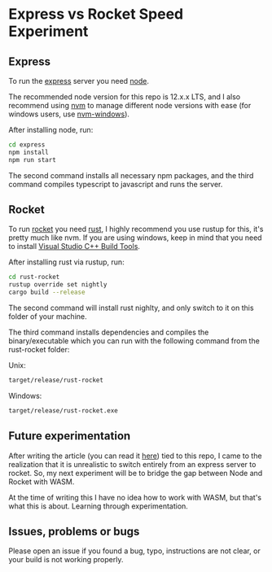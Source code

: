 # Express vs Rocket Speed Experiment
## Express
To run the [express](https://expressjs.com/) server you need [node](https://nodejs.org/en/).

The recommended node version for this repo is 12.x.x LTS, and I also recommend using [nvm](https://github.com/nvm-sh/nvm) to manage different node versions with ease (for windows users, use [nvm-windows](https://github.com/coreybutler/nvm-windows)).

After installing node, run:
```bash
cd express
npm install
npm run start
```
The second command installs all necessary npm packages, and the third command compiles typescript to javascript and runs the server.

## Rocket
To run [rocket](https://rocket.rs/) you need [rust](https://www.rust-lang.org/tools/install), I highly recommend you use rustup for this, it's pretty much like nvm. If you are using windows, keep in mind that you need to install [Visual Studio C++ Build Tools](https://visualstudio.microsoft.com/visual-cpp-build-tools/).

After installing rust via rustup, run:
```bash
cd rust-rocket
rustup override set nightly
cargo build --release
```
The second command will install rust nighlty, and only switch to it on this folder of your machine.

The third command installs dependencies and compiles the binary/executable which you can run with the following command from the rust-rocket folder:

Unix:
```bash
target/release/rust-rocket
```

Windows:
```cmd
target/release/rust-rocket.exe
```
## Future experimentation
After writing the article (you can read it [here](https://medium.com/@dsegovia90/node-express-vs-rust-rocket-speed-comparison-db43a5cf4537)) tied to this repo, I came to the realization that it is unrealistic to switch entirely from an express server to rocket. So, my next experiment will be to bridge the gap between Node and Rocket with WASM.

At the time of writing this I have no idea how to work with WASM, but that's what this is about. Learning through experimentation.

## Issues, problems or bugs
Please open an issue if you found a bug, typo, instructions are not clear, or your build is not working properly.
